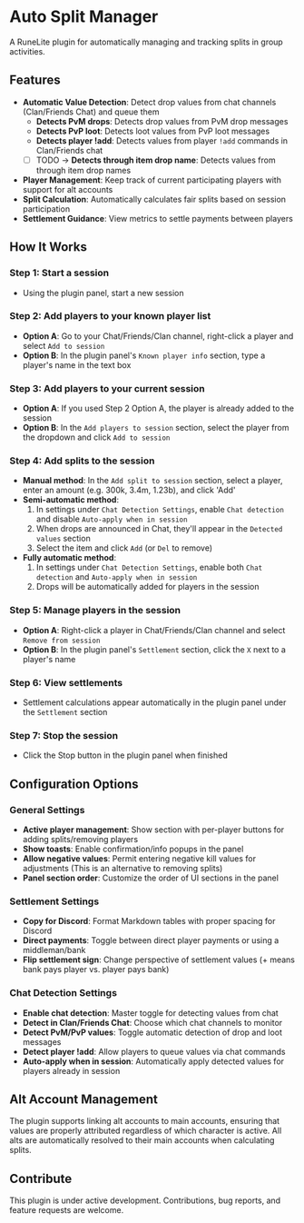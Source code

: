 # Auto Split Manager

A RuneLite plugin for automatically managing and tracking splits in group activities.

## Features

- **Automatic Value Detection**: Detect drop values from chat channels (Clan/Friends Chat) and queue them
    - **Detects PvM drops**: Detects drop values from PvM drop messages
    - **Detects PvP loot**: Detects loot values from PvP loot messages
    - **Detects player !add**: Detects values from player `!add` commands in Clan/Friends chat
    - [ ] TODO -> **Detects through item drop name**: Detects values from through item drop names
- **Player Management**: Keep track of current participating players with support for alt accounts
- **Split Calculation**: Automatically calculates fair splits based on session participation
- **Settlement Guidance**: View metrics to settle payments between players

## How It Works

### Step 1: Start a session
- Using the plugin panel, start a new session

### Step 2: Add players to your known player list
- **Option A**: Go to your Chat/Friends/Clan channel, right-click a player and select `Add to session`
- **Option B**: In the plugin panel's `Known player info` section, type a player's name in the text box

### Step 3: Add players to your current session
- **Option A**: If you used Step 2 Option A, the player is already added to the session
- **Option B**: In the `Add players to session` section, select the player from the dropdown and click `Add to session`

### Step 4: Add splits to the session
- **Manual method**: In the `Add split to session` section, select a player, enter an amount (e.g. 300k, 3.4m, 1.23b), and click 'Add'
- **Semi-automatic method**:
    1. In settings under `Chat Detection Settings`, enable `Chat detection` and disable `Auto-apply when in session`
    2. When drops are announced in Chat, they'll appear in the `Detected values` section
    3. Select the item and click `Add` (or `Del` to remove)
- **Fully automatic method**:
    1. In settings under `Chat Detection Settings`, enable both `Chat detection` and `Auto-apply when in session`
    2. Drops will be automatically added for players in the session

### Step 5: Manage players in the session
- **Option A**: Right-click a player in Chat/Friends/Clan channel and select `Remove from session`
- **Option B**: In the plugin panel's `Settlement` section, click the `X` next to a player's name

### Step 6: View settlements
- Settlement calculations appear automatically in the plugin panel under the `Settlement` section

### Step 7: Stop the session
- Click the Stop button in the plugin panel when finished

## Configuration Options

### General Settings

- **Active player management**: Show section with per-player buttons for adding splits/removing players
- **Show toasts**: Enable confirmation/info popups in the panel
- **Allow negative values**: Permit entering negative kill values for adjustments (This is an alternative to removing
  splits)
- **Panel section order**: Customize the order of UI sections in the panel

### Settlement Settings

- **Copy for Discord**: Format Markdown tables with proper spacing for Discord
- **Direct payments**: Toggle between direct player payments or using a middleman/bank
- **Flip settlement sign**: Change perspective of settlement values (+ means bank pays player vs. player pays bank)

### Chat Detection Settings

- **Enable chat detection**: Master toggle for detecting values from chat
- **Detect in Clan/Friends Chat**: Choose which chat channels to monitor
- **Detect PvM/PvP values**: Toggle automatic detection of drop and loot messages
- **Detect player !add**: Allow players to queue values via chat commands
- **Auto-apply when in session**: Automatically apply detected values for players already in session

## Alt Account Management

The plugin supports linking alt accounts to main accounts, ensuring that values are properly attributed regardless of
which character is active. All alts are automatically resolved to their main accounts when calculating splits.

## Contribute

This plugin is under active development. Contributions, bug reports, and feature requests are welcome.
